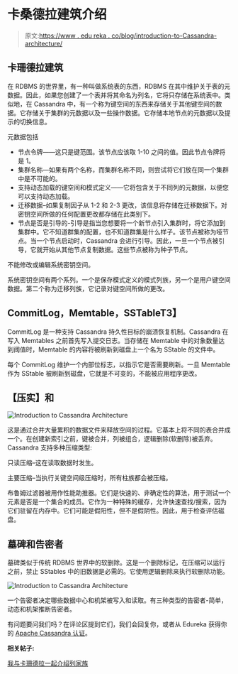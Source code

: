 # 卡桑德拉建筑介绍

> 原文:[https://www . edu reka . co/blog/introduction-to-Cassandra-architecture/](https://www.edureka.co/blog/introduction-to-cassandra-architecture/)

## **卡珊德拉建筑**

在 RDBMS 的世界里，有一种叫做系统表的东西，RDBMS 在其中维护关于表的元数据。因此，如果您创建了一个表并将其命名为列名，它将只存储在系统表中。类似地，在 Cassandra 中，有一个称为键空间的东西来存储关于其他键空间的数据。它存储关于集群的元数据以及一些操作数据。它存储本地节点的元数据以及提示的切换信息。

元数据包括

*   节点令牌——这只是键范围。该节点应该取 1-10 之间的值。因此节点令牌将是 1。
*   集群名称—如果有两个名称，而集群名称不同，则尝试将它们放在同一个集群中是不可能的。
*   支持动态加载的键空间和模式定义——它将包含关于不同列的元数据，以便您可以支持动态加载。
*   迁移数据–如果复制因子从 1-2 和 2-3 更改，该信息将存储在迁移数据下。对密钥空间所做的任何配置更改都存储在此类别下。
*   节点是否是引导的-引导是指当您想要将一个新节点引入集群时，将它添加到集群中。它不知道群集的配置，也不知道群集是什么样子。该节点被称为哑节点。当一个节点启动时，Cassandra 会进行引导。因此，一旦一个节点被引导，它就开始从其他节点复制数据。这些节点被称为种子节点。

不能修改或编辑系统密钥空间。

系统密钥空间有两个系列。一个是保存模式定义的模式列族，另一个是用户键空间数据。第二个称为迁移列族，它记录对键空间所做的更改。

## **CommitLog，Memtable，SSTableT3】**

CommitLog 是一种支持 Cassandra 持久性目标的崩溃恢复机制。Cassandra 在写入 Memtables 之前首先写入提交日志。当存储在 Memtable 中的对象数量达到阈值时，Memtable 的内容将被刷新到磁盘上一个名为 SStable 的文件中。

每个 CommitLog 维护一个内部位标志，以指示它是否需要刷新。一旦 Memtable 作为 SStable 被刷新到磁盘，它就是不可变的，不能被应用程序更改。

## **【压实】和**

![Introduction to Cassandra Architecture](../Images/87f372272de1c697cfc6018c1aa22b14.png "Introduction to Cassandra Architecture")

这是通过合并大量累积的数据文件来释放空间的过程。它基本上将不同的表合并成一个。在创建新索引之前，键被合并，列被组合，逻辑删除(软删除)被丢弃。Cassandra 支持多种压缩类型:

只读压缩–这在读取数据时发生。

主要压缩–当执行关键空间级压缩时，所有柱族都会被压缩。

布鲁姆过滤器被用作性能助推器。它们是快速的、非确定性的算法，用于测试一个元素是否是一个集合的成员。它作为一种特殊的缓存，允许快速查找/搜索，因为它们驻留在内存中。它们可能是假阳性，但不是假阴性。因此，用于检查评估磁盘。

## **墓碑和告密者**

墓碑类似于传统 RDBMS 世界中的软删除。这是一个删除标记，在压缩可以运行之前，禁止 SStables 中的旧数据是必需的。它使用逻辑删除来执行软删除功能。

![Introduction to Cassandra Architecture](../Images/e2407e672d568111a5c1c27e813198b4.png "Introduction to Cassandra Architecture")

一个告密者决定哪些数据中心和机架被写入和读取。有三种类型的告密者-简单，动态和机架推断告密者。

有问题要问我们吗？在评论区提到它们，我们会回复你，或者从 Edureka 获得你的 [Apache Cassandra 认证](https://www.edureka.co/cassandra)。

**相关帖子:**

[我与卡珊德拉一起介绍列家族](https://www.edureka.co/blog/introduction-to-cassandra-column-family/)